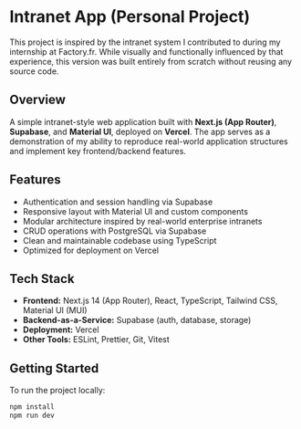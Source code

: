 # Intranet App (Personal Project)

This project is inspired by the intranet system I contributed to during my internship at Factory.fr. While visually and functionally influenced by that experience, this version was built entirely from scratch without reusing any source code.

## Overview

A simple intranet-style web application built with **Next.js (App Router)**, **Supabase**, and **Material UI**, deployed on **Vercel**. The app serves as a demonstration of my ability to reproduce real-world application structures and implement key frontend/backend features.

## Features

- Authentication and session handling via Supabase
- Responsive layout with Material UI and custom components
- Modular architecture inspired by real-world enterprise intranets
- CRUD operations with PostgreSQL via Supabase
- Clean and maintainable codebase using TypeScript
- Optimized for deployment on Vercel

## Tech Stack

- **Frontend:** Next.js 14 (App Router), React, TypeScript, Tailwind CSS, Material UI (MUI)
- **Backend-as-a-Service:** Supabase (auth, database, storage)
- **Deployment:** Vercel
- **Other Tools:** ESLint, Prettier, Git, Vitest

## Getting Started

To run the project locally:

```bash
npm install
npm run dev

